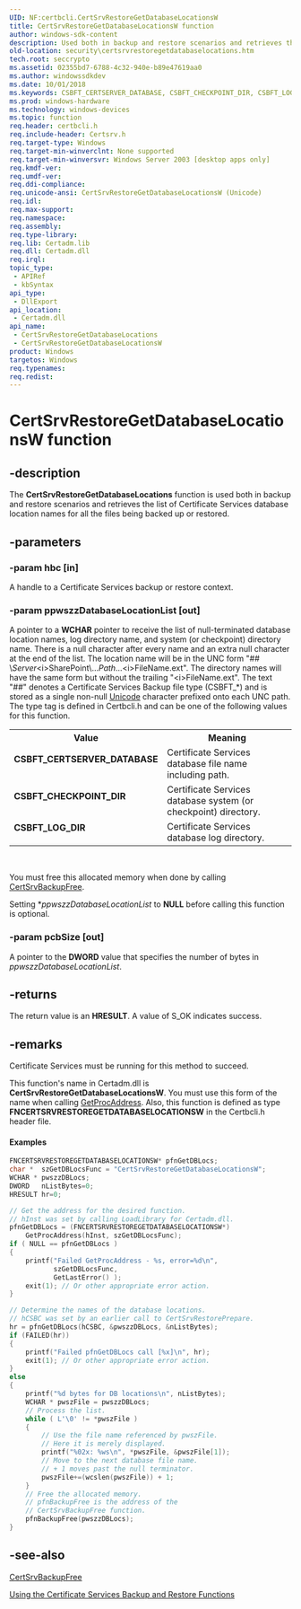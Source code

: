 ```yaml
---
UID: NF:certbcli.CertSrvRestoreGetDatabaseLocationsW
title: CertSrvRestoreGetDatabaseLocationsW function
author: windows-sdk-content
description: Used both in backup and restore scenarios and retrieves the list of Certificate Services database location names for all the files being backed up or restored.
old-location: security\certsrvrestoregetdatabaselocations.htm
tech.root: seccrypto
ms.assetid: 02355bd7-6788-4c32-940e-b89e47619aa0
ms.author: windowssdkdev
ms.date: 10/01/2018
ms.keywords: CSBFT_CERTSERVER_DATABASE, CSBFT_CHECKPOINT_DIR, CSBFT_LOG_DIR, CertSrvRestoreGetDatabaseLocations, CertSrvRestoreGetDatabaseLocations function [Security], CertSrvRestoreGetDatabaseLocationsW, _certsrv_certsrvrestoregetdatabaselocations, certbcli/CertSrvRestoreGetDatabaseLocations, certbcli/CertSrvRestoreGetDatabaseLocationsW, security.certsrvrestoregetdatabaselocations
ms.prod: windows-hardware
ms.technology: windows-devices
ms.topic: function
req.header: certbcli.h
req.include-header: Certsrv.h
req.target-type: Windows
req.target-min-winverclnt: None supported
req.target-min-winversvr: Windows Server 2003 [desktop apps only]
req.kmdf-ver: 
req.umdf-ver: 
req.ddi-compliance: 
req.unicode-ansi: CertSrvRestoreGetDatabaseLocationsW (Unicode)
req.idl: 
req.max-support: 
req.namespace: 
req.assembly: 
req.type-library: 
req.lib: Certadm.lib
req.dll: Certadm.dll
req.irql: 
topic_type:
 - APIRef
 - kbSyntax
api_type:
 - DllExport
api_location:
 - Certadm.dll
api_name:
 - CertSrvRestoreGetDatabaseLocations
 - CertSrvRestoreGetDatabaseLocationsW
product: Windows
targetos: Windows
req.typenames: 
req.redist: 
---
```


# CertSrvRestoreGetDatabaseLocationsW function


## -description


The <b>CertSrvRestoreGetDatabaseLocations</b> function is used both in backup and restore scenarios and retrieves the list of Certificate Services database location names for all the files being backed up or restored.


## -parameters




### -param hbc [in]

A handle to a Certificate Services backup or restore context.


### -param ppwszzDatabaseLocationList [out]

A pointer to a <b>WCHAR</b> pointer to receive the list of null-terminated database location names, log directory name, and system (or checkpoint) directory name. There is a null character after every name and an extra null character at the end of the list. The location name will be in the UNC form "## \\<i>Server</i>\<i>SharePoint</i>\…<i>Path</i>…\<i>FileName</i>.ext". The directory names will have the same form but without the trailing "\<i>FileName</i>.ext". The text "##" denotes a Certificate Services Backup file type (CSBFT_*) and is stored as a single non-null <a href="https://msdn.microsoft.com/en-us/library/ms721629(v=VS.85).aspx">Unicode</a> character prefixed onto each UNC path. The type tag is defined in Certbcli.h and can be one of the following values for this function.

<table>
<tr>
<th>Value</th>
<th>Meaning</th>
</tr>
<tr>
<td width="40%"><a id="CSBFT_CERTSERVER_DATABASE"></a><a id="csbft_certserver_database"></a><dl>
<dt><b>CSBFT_CERTSERVER_DATABASE</b></dt>
</dl>
</td>
<td width="60%">
Certificate Services database file name including path.

</td>
</tr>
<tr>
<td width="40%"><a id="CSBFT_CHECKPOINT_DIR"></a><a id="csbft_checkpoint_dir"></a><dl>
<dt><b>CSBFT_CHECKPOINT_DIR</b></dt>
</dl>
</td>
<td width="60%">
Certificate Services database system (or checkpoint) directory.

</td>
</tr>
<tr>
<td width="40%"><a id="CSBFT_LOG_DIR"></a><a id="csbft_log_dir"></a><dl>
<dt><b>CSBFT_LOG_DIR</b></dt>
</dl>
</td>
<td width="60%">
Certificate Services database log directory.

</td>
</tr>
</table>
 

You must free this allocated memory when done by calling <a href="https://msdn.microsoft.com/en-us/library/Aa376580(v=VS.85).aspx">CertSrvBackupFree</a>.

Setting *<i>ppwszzDatabaseLocationList</i> to <b>NULL</b> before calling this function is optional.


### -param pcbSize [out]

A pointer to the <b>DWORD</b> value that specifies the number of bytes in <i>ppwszzDatabaseLocationList</i>.
					


## -returns



The return value is an <b>HRESULT</b>. A value of S_OK indicates success.




## -remarks



Certificate Services must be running for this method to succeed.

This function's name in Certadm.dll is <b>CertSrvRestoreGetDatabaseLocationsW</b>. You must use this form of the name when calling <a href="https://msdn.microsoft.com/a0d7fc09-f888-4f46-a571-d3719a627597">GetProcAddress</a>. Also, this function is defined as type <b>FNCERTSRVRESTOREGETDATABASELOCATIONSW</b> in the Certbcli.h header file.


#### Examples


```cpp
FNCERTSRVRESTOREGETDATABASELOCATIONSW* pfnGetDBLocs;
char *  szGetDBLocsFunc = "CertSrvRestoreGetDatabaseLocationsW";
WCHAR * pwszzDBLocs;
DWORD   nListBytes=0;
HRESULT hr=0;

// Get the address for the desired function.    
// hInst was set by calling LoadLibrary for Certadm.dll.
pfnGetDBLocs = (FNCERTSRVRESTOREGETDATABASELOCATIONSW*)
    GetProcAddress(hInst, szGetDBLocsFunc);
if ( NULL == pfnGetDBLocs )
{
    printf("Failed GetProcAddress - %s, error=%d\n",
           szGetDBLocsFunc,
           GetLastError() );
    exit(1); // Or other appropriate error action.
}

// Determine the names of the database locations.
// hCSBC was set by an earlier call to CertSrvRestorePrepare.
hr = pfnGetDBLocs(hCSBC, &pwszzDBLocs, &nListBytes);
if (FAILED(hr))
{
    printf("Failed pfnGetDBLocs call [%x]\n", hr);
    exit(1); // Or other appropriate error action.
}
else
{
    printf("%d bytes for DB locations\n", nListBytes);
    WCHAR * pwszFile = pwszzDBLocs;
    // Process the list.
    while ( L'\0' != *pwszFile )
    {
        // Use the file name referenced by pwszFile.
        // Here it is merely displayed.
        printf("%02x: %ws\n", *pwszFile, &pwszFile[1]);
        // Move to the next database file name.
        // + 1 moves past the null terminator.
        pwszFile+=(wcslen(pwszFile)) + 1; 
    }
    // Free the allocated memory.
    // pfnBackupFree is the address of the 
    // CertSrvBackupFree function.
    pfnBackupFree(pwszzDBLocs);
}
```





## -see-also




<a href="https://msdn.microsoft.com/en-us/library/Aa376580(v=VS.85).aspx">CertSrvBackupFree</a>



<a href="https://msdn.microsoft.com/en-us/library/Aa388174(v=VS.85).aspx">Using the Certificate Services Backup and Restore Functions</a>
 

 


